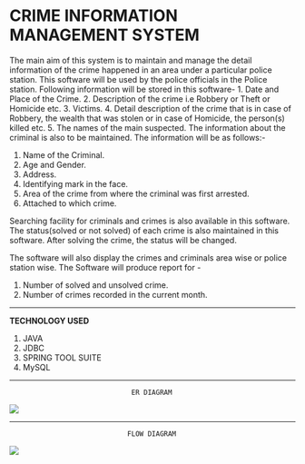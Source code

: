 # CRIME INFORMATION MANAGEMENT SYSTEM

The main aim of this system is to maintain and manage the detail information of the crime happened in  an  area under a particular police station. This software will be used by the police officials in the Police station. Following information will be stored in this software-
        1. Date and Place of the Crime.</n>
        2. Description of the crime i.e Robbery or Theft or Homicide etc.
        3. Victims.
        4. Detail description of the crime that is in case of Robbery, the wealth that was stolen or in case of Homicide, the person(s) killed etc.
        5. The names of the main suspected.
The information about the criminal is also to be maintained. The information will be as follows:-
1. Name of the Criminal.
2. Age and Gender.
3. Address.
4. Identifying mark in the face.
5. Area of the crime from where the criminal was first arrested.
6. Attached to which crime.

Searching facility for criminals and crimes is also available in this software. The status(solved or not solved) of each crime is also  maintained in this software. After solving the crime, the status will be changed. 

The software will also display the crimes and criminals area wise or police station wise. The Software will produce report for -
1. Number of solved and unsolved crime.
2. Number of crimes recorded in the current month.

----------------------------------------------------------------------------------------------------------

<b>TECHNOLOGY USED</b>
1. JAVA
2. JDBC
3. SPRING TOOL SUITE
4. MySQL
----------------------------------------------------------------------------------------------------------

                                  ER DIAGRAM 

<img src="https://github.com/ankushsin/winged-circle-872/blob/main/images/diag1.png?raw=true">


----------------------------------------------------------------------------------------------------------
                                 FLOW DIAGRAM 

<img src="https://github.com/ankushsin/winged-circle-872/blob/main/images/Untitled%20Diagram.drawio%20(2).png?raw=true">
